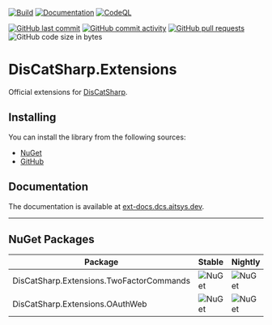 [![Build](https://github.com/Aiko-IT-Systems/DisCatSharp.Extensions/actions/workflows/build.yml/badge.svg)](https://github.com/Aiko-IT-Systems/DisCatSharp.Extensions/actions/workflows/build.yml) [![Documentation](https://github.com/Aiko-IT-Systems/DisCatSharp.Extensions/actions/workflows/documentation.yml/badge.svg)](https://github.com/Aiko-IT-Systems/DisCatSharp.Extensions/actions/workflows/documentation.yml) [![CodeQL](https://github.com/Aiko-IT-Systems/DisCatSharp.Extensions/actions/workflows/codeql-analysis.yml/badge.svg)](https://github.com/Aiko-IT-Systems/DisCatSharp.Extensions/actions/workflows/codeql-analysis.yml)

[![GitHub last commit](https://img.shields.io/github/last-commit/Aiko-IT-Systems/DisCatSharp.Extensions?label=Last%20Commit&style=flat-square&logo=github)](https://aitsys.dev/source/DisCatSharp.Extensions/history/) [![GitHub commit activity](https://img.shields.io/github/commit-activity/w/Aiko-IT-Systems/DisCatSharp.Extensions?label=Commit%20Activity&style=flat-square&logo=github)](https://github.com/Aiko-IT-Systems/DisCatSharp.Extensions/commits/main)
[![GitHub pull requests](https://img.shields.io/github/issues-pr/Aiko-IT-Systems/DisCatSharp.Extensions?label=PRs&style=flat-square&logo=github&logo=gitub)](https://github.com/Aiko-IT-Systems/DisCatSharp.Extensions/pulls) ![GitHub code size in bytes](https://img.shields.io/github/languages/code-size/Aiko-IT-Systems/DisCatSharp.Extensions?label=Size&style=flat-square&logo=github)

# DisCatSharp.Extensions

Official extensions for [DisCatSharp](https://github.com/Aiko-IT-Systems/DisCatSharp). 

## Installing

You can install the library from the following sources:
- [NuGet](https://www.nuget.org/profiles/DisCatSharp)
- [GitHub](https://github.com/orgs/Aiko-IT-Systems/packages?tab=packages&q=DisCatSharp.Extensions)

## Documentation

The documentation is available at [ext-docs.dcs.aitsys.dev](https://ext-docs.dcs.aitsys.dev).

----

## NuGet Packages

| Package                         | Stable                                                                                                           | Nightly                                                                                                                             |
| ------------------------------- | ---------------------------------------------------------------------------------------------------------------- | ----------------------------------------------------------------------------------------------------------------------------------- |
| DisCatSharp.Extensions.TwoFactorCommands                     | ![NuGet](https://img.shields.io/nuget/v/DisCatSharp.Extensions.TwoFactorCommands.svg?label=&logo=nuget&style=flat-square)                     | ![NuGet](https://img.shields.io/nuget/vpre/DisCatSharp.Extensions.TwoFactorCommands.svg?label=&logo=nuget&style=flat-square&color=%23ff1493)                     |
| DisCatSharp.Extensions.OAuthWeb | ![NuGet](https://img.shields.io/nuget/v/DisCatSharp.Extensions.OAuthWeb.svg?label=&logo=nuget&style=flat-square) | ![NuGet](https://img.shields.io/nuget/vpre/DisCatSharp.Extensions.OAuthWeb.svg?label=&logo=nuget&style=flat-square&color=%23ff1493) |
